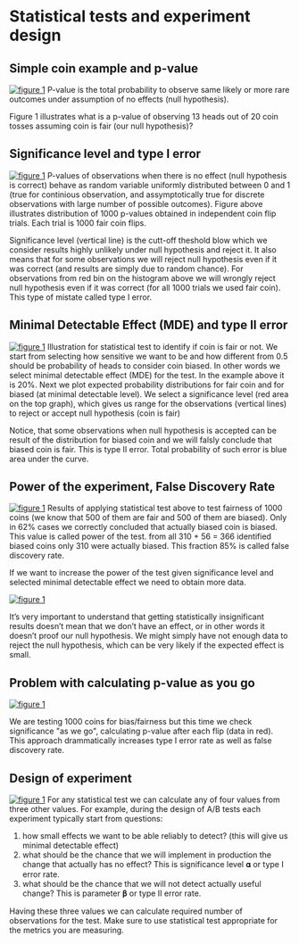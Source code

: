 # Statistical tests and experiment design

## Simple coin example and p-value
[![figure 1](https://github.com/tokedo/stat-dojo/blob/master/design_of_experiment_basics/figures/figure_1.png)](https://github.com/tokedo/stat-dojo/tree/master/design_of_experiment_basics)
P-value is the total probability to observe same likely or more rare outcomes under assumption of no effects (null hypothesis). 

Figure 1 illustrates what is a p-value of observing 13 heads out of 20 coin tosses assuming coin is fair (our null hypothesis)?

## Significance level and type I error
[![figure 1](https://github.com/tokedo/stat-dojo/blob/master/design_of_experiment_basics/figures/figure_2.png)](https://github.com/tokedo/stat-dojo/tree/master/design_of_experiment_basics)
P-values of observations when there is no effect (null hypothesis is correct) behave as random variable
uniformly distributed between 0 and 1 (true for continious observation, and assymptotically true for discrete observations with 
large number of possible outcomes). Figure above illustrates distribution of 1000 p-values obtained in independent coin flip trials. 
Each trial is 1000 fair coin flips. 

Significance level (vertical line) is the cutt-off theshold blow which we consider results highly unlikely under null 
hypothesis and reject it. It also means that for some observations we will reject null hypothesis even if 
it was correct (and results are simply due to random chance). For observations from red bin on the histogram
above we will wrongly reject null hypothesis even if it was correct (for all 1000 trials we used fair coin). 
This type of mistate called type I error.

## Minimal Detectable Effect (MDE) and type II error
[![figure 1](https://github.com/tokedo/stat-dojo/blob/master/design_of_experiment_basics/figures/figure_3.png)](https://github.com/tokedo/stat-dojo/tree/master/design_of_experiment_basics)
Illustration for statistical test to identify if coin is fair or not. We start from selecting 
how sensitive we want to be and how different from 0.5 should be probability of heads to consider
coin biased. In other words we select minimal detectable effect (MDE) for the test. In the example 
above it is 20%. Next we plot expected probability distributions for fair coin and for biased (at
minimal detectable level). We select a significance level (red area on the top graph), which gives
us range for the observations (vertical lines) to reject or accept null hypothesis (coin is fair)

Notice, that some observations when null hypothesis is accepted can be result of the distribution
for biased coin and we will falsly conclude that biased coin is fair. This is type II error. 
Total probability of such error is blue area under the curve. 

## Power of the experiment, False Discovery Rate
[![figure 1](https://github.com/tokedo/stat-dojo/blob/master/design_of_experiment_basics/figures/figure_4.png)](https://github.com/tokedo/stat-dojo/tree/master/design_of_experiment_basics)
Results of applying statistical test above to test fairness of 1000 coins (we know that 
500 of them are fair and 500 of them are biased). Only in 62% cases we correctly concluded
that actually biased coin is biased. This value is called power of the test. from all 310 + 56 = 366 
identified biased coins only 310 were actually biased. This fraction 85% is called false discovery rate.

If we want to increase the power of the test given significance level and selected minimal detectable
effect we need to obtain more data.


[![figure 1](https://github.com/tokedo/stat-dojo/blob/master/design_of_experiment_basics/figures/figure_5.png)](https://github.com/tokedo/stat-dojo/tree/master/design_of_experiment_basics)

It’s very important to understand that getting statistically insignificant results doesn’t
mean that we don’t have an effect, or in other words it doesn’t proof our null hypothesis.
We might simply have not enough data to reject the null hypothesis, which can be very likely
if the expected effect is small.

## Problem with calculating p-value as you go 
[![figure 1](https://github.com/tokedo/stat-dojo/blob/master/design_of_experiment_basics/figures/figure_6.png)](https://github.com/tokedo/stat-dojo/tree/master/design_of_experiment_basics)

We are testing 1000 coins for bias/fairness but this time we check significance "as we go", calculating p-value after each flip (data in red). 
This approach drammatically increases type I error rate as well as false discovery rate.

## Design of experiment
[![figure 1](https://github.com/tokedo/stat-dojo/blob/master/design_of_experiment_basics/figures/figure_7.png)](https://github.com/tokedo/stat-dojo/tree/master/design_of_experiment_basics)
For any statistical test we can calculate any of four values from three other values. For example, during
 the design of A/B tests each experiment typically start from questions:
1) how small effects we want to be able reliably to detect? (this will give us minimal detectable effect)  
2) what should be the chance that we will implement in production the change that actually has no effect? This is significance level 𝛂 or type I error rate.  
3) what should be the chance that we will not detect actually useful change? This is parameter 𝛃 or type II error rate.  

Having these three values we can calculate required number of observations for the test. 
Make sure to use statistical test appropriate for the metrics you are measuring.
 